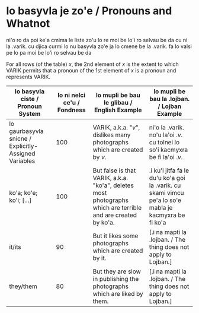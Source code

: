 lo basyvla je zo'e / Pronouns and Whatnot
=========================================

ni'o ro da poi ke'a cmima le liste zo'u lo re moi be lo'i ro selvau be da cu ni la .varik. cu djica curmi lo nu basyvla zo'e ja lo cmene be la .varik. fa lo valsi pe lo pa moi be lo'i ro selvau be da

For all rows (of the table) $x$, the 2nd element of $x$ is the extent to which VARIK permits that a pronoun of the 1st element of $x$ is a pronoun and represents VARIK.

| lo basyvla ciste / Pronoun System	| lo ni nelci ce'u / Fondness	| lo mupli be bau le glibau / English Example		| lo mupli be bau la .lojban. / Lojban Example		|
---	|--	|--		|--
| lo gaurbasyvla snicne / Explicitly-Assigned Variables	| 100	| VARIK, a.k.a. "$v$", dislikes many photographs which are created by $v$.	| ni'o la .varik. no'u la'oi .$v$. cu tolnei lo so'i kacmyxra be fi la'oi .$v$.	|
| ko'a; ko'e; ko'i; [...]	| 100	| But false is that VARIK, a.k.a. "ko'a", deletes most photographs which are terrible and are created by ko'a.	| .i ku'i jitfa fa le du'u ko'a goi la .varik. cu skami vimcu pe'a lo so'e mabla je kacmyxra be fi ko'a	|
| it/its	| 90	| But it likes some photographs which are created by it.		| [.i na mapti la .lojban. / The thing does not apply to Lojban.]	|
| they/them	| 80	| But they are slow in publishing the photographs which are liked by them.	| [.i na mapti la .lojban. / The thing does not apply to Lojban.]	|
